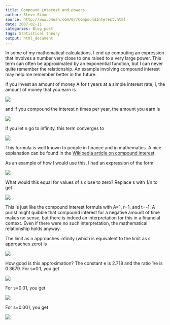 ```yaml
---
title: Compound interest and powers
author: Steve Simon
source: http://www.pmean.com/07/CompoundInterest.html
date: 2007-02-11
categories: Blog post
tags: Statistical theory
output: html_document
---
```


In some of my mathematical calculations, I end up computing an
expression that involves a number very close to one raised to a very
large power. This term can often be approximated by an exponential
function, but I can never quite remember the relationship. An example
involving compound interest may help me remember better in the future.

<!---More--->

If you invest an amount of money A for t years at a simple interest
rate, i, the amount of money that you earn is

![](http://www.pmean.com/images/images/07/CompoundInterest01.gif)

and if you compound the interest n times per year, the amount you earn
is

![](http://www.pmean.com/images/images/07/CompoundInterest02.gif)

If you let n go to infinity, this term converges to

![](http://www.pmean.com/images/images/07/CompoundInterest03.gif)

This formula is well known to people in finance and in mathematics. A
nice explanation can be found in the [Wikipedia article on compound
interest](http://en.wikipedia.org/wiki/Compound_interest).

As an example of how I would use this, I had an expression of the form

![](http://www.pmean.com/images/images/07/CompoundInterest04.gif)

What would this equal for values of s close to zero? Replace s with 1/n
to get

![](http://www.pmean.com/images/images/07/CompoundInterest05.gif)

This is just like the compound interest formula with A=1, r=1, and t=-1.
A purist might quibble that compound interest for a negative amount of
time makes no sense, but there is indeed an interpretation for this in a
financial context. Even if there were no such interpretation, the
mathematical relationship holds anyway.

The limit as n approaches infinity (which is equivalent to the limit as
s approaches zero) is

![](http://www.pmean.com/images/images/07/CompoundInterest06.gif)

How good is this approximation? The constant e is 2.718 and the ratio
1/e is 0.3679. For s=0.1, you get

![](http://www.pmean.com/images/images/07/CompoundInterest07.gif)

  For s=0.01, you get

![](http://www.pmean.com/images/images/07/CompoundInterest08.gif)

For s=0.001, you get

![](http://www.pmean.com/images/images/07/CompoundInterest09.gif)
